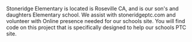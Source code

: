 Stoneridge Elementary is located is Roseville CA, and is our son's and daughters Elementary school.  We assist with stoneridgeptc.com and volunteer with Online presence needed for our schools site.  You will find code on this project that is specifically designed to help our schools PTC site.